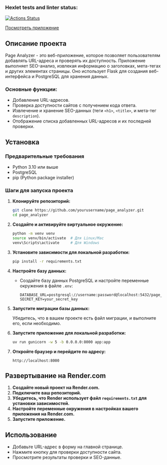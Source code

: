 ### Hexlet tests and linter status:
[![Actions Status](https://github.com/gitfilin/python-project-83/actions/workflows/hexlet-check.yml/badge.svg)](https://github.com/gitfilin/python-project-83/actions)

[Посмотреть приложение](https://python-project-83-wiha.onrender.com)


## Описание проекта

Page Analyzer - это веб-приложение, которое позволяет пользователям добавлять URL-адреса и проверять их доступность. Приложение выполняет SEO-анализ, извлекая информацию о заголовках, мета-тегах и других элементах страницы. Оно использует Flask для создания веб-интерфейса и PostgreSQL для хранения данных.

### Основные функции:

- Добавление URL-адресов.
- Проверка доступности сайтов с получением кода ответа.
- Извлечение и хранение SEO-данных (теги `<h1>`, `<title>`, и мета-тег `description`).
- Отображение списка добавленных URL-адресов и их последней проверки.

## Установка

### Предварительные требования

- Python 3.10 или выше
- PostgreSQL
- pip (Python package installer)

### Шаги для запуска проекта

1. **Клонируйте репозиторий:**

   ```bash
   git clone https://github.com/yourusername/page_analyzer.git
   cd page_analyzer
   ```

2. **Создайте и активируйте виртуальное окружение:**

   ```bash
   python -m venv venv
   source venv/bin/activate  # Для Linux/Mac
   venv\Scripts\activate     # Для Windows
   ```

3. **Установите зависимости для локальной разработки:**

   ```bash
   pip install -r requirements.txt
   ```

4. **Настройте базу данных:**

   - Создайте базу данных PostgreSQL и настройте переменные окружения в файле `.env`:

     ```
     DATABASE_URL=postgresql://username:password@localhost:5432/page_analyzer
     SECRET_KEY=your_secret_key
     ```

5. **Запустите миграции базы данных:**

   Убедитесь, что в вашем проекте есть файл миграции, и выполните его, если необходимо.

6. **Запустите приложение для локальной разработки:**

   ```bash
   uv run gunicorn -w 5 -b 0.0.0.0:8000 app:app
   ```

7. **Откройте браузер и перейдите по адресу:**

   ```
   http://localhost:8000
   ```

## Развертывание на Render.com

1. **Создайте новый проект на Render.com.**
2. **Подключите ваш репозиторий.**
3. **Убедитесь, что Render использует файл `requirements.txt` для установки зависимостей.**
4. **Настройте переменные окружения в настройках вашего приложения на Render.com.**
5. **Запустите приложение.**

## Использование

- Добавьте URL-адрес в форму на главной странице.
- Нажмите кнопку для проверки доступности сайта.
- Просмотрите результаты проверки и SEO-данные.
